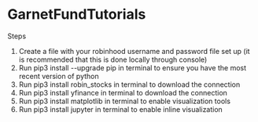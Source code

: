 # GarnetFundTutorials

Steps
1. Create a file with your robinhood username and password file set up (it is recommended that this is done locally through console)
2. Run pip3 install --upgrade pip in terminal to ensure you have the most recent version of python
3. Run pip3 install robin_stocks in terminal to download the connection
4. Run pip3 install yfinance in terminal to download the connection
5. Run pip3 install matplotlib in terminal to enable visualization tools
6. Run pip3 install jupyter in terminal to enable inline visualization